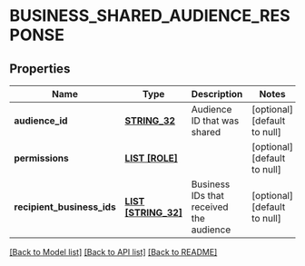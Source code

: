 # BUSINESS_SHARED_AUDIENCE_RESPONSE

## Properties
Name | Type | Description | Notes
------------ | ------------- | ------------- | -------------
**audience_id** | [**STRING_32**](STRING_32.md) | Audience ID that was shared | [optional] [default to null]
**permissions** | [**LIST [ROLE]**](Role.md) |  | [optional] [default to null]
**recipient_business_ids** | [**LIST [STRING_32]**](STRING_32.md) | Business IDs that received the audience | [optional] [default to null]

[[Back to Model list]](../README.md#documentation-for-models) [[Back to API list]](../README.md#documentation-for-api-endpoints) [[Back to README]](../README.md)


